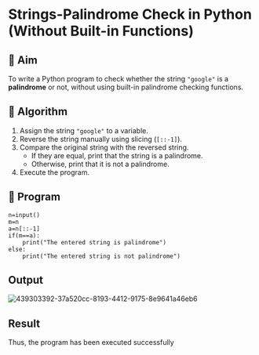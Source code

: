 # Strings-Palindrome Check in Python (Without Built-in Functions)

## 🎯 Aim
To write a Python program to check whether the string `"google"` is a **palindrome** or not, without using built-in palindrome checking functions.

## 🧠 Algorithm
1. Assign the string `"google"` to a variable.
2. Reverse the string manually using slicing (`[::-1]`).
3. Compare the original string with the reversed string.
   - If they are equal, print that the string is a palindrome.
   - Otherwise, print that it is not a palindrome.
4. Execute the program.

## 🧾 Program
```
n=input()
m=n
a=n[::-1]
if(m==a):
    print("The entered string is palindrome")
else:
    print("The entered string is not palindrome")
```
## Output
![439303392-37a520cc-8193-4412-9175-8e9641a46eb6](https://github.com/user-attachments/assets/cee0751c-93b7-49f8-8a6a-f25d89b201f8)


## Result
Thus, the program has been executed successfully
